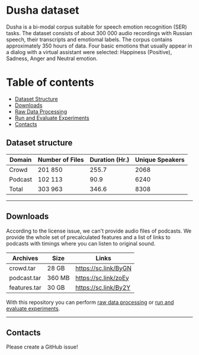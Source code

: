 # Dusha dataset

Dusha is a bi-modal corpus suitable for speech emotion recognition (SER) tasks. The dataset consists of about 300 000 audio recordings with Russian speech, their transcripts and emotiomal labels. The corpus contains approximately 350 hours of data. Four basic emotions that usually appear in a dialog with a virtual assistant were selected: Happiness (Positive), Sadness, Anger and Neutral emotion.

# Table of contents

- [Dataset Structure](https://github.com/anonresearch2/dusha/#dataset-structure)
- [Downloads](https://github.com/anonresearch2/dusha/#downloads)
- [Raw Data Processing](https://github.com/anonresearch2/dusha/tree/main/data_processing)
- [Run and Evaluate Experiments](https://github.com/anonresearch2/dusha/tree/main/experiments) 
- [Contacts](https://github.com/anonresearch2/dusha/#contacts)


## **Dataset structure**

| Domain         | Number of Files | Duration (Hr.) | Unique Speakers |
|----------------|------------|--------|---------|
| Crowd          | 201 850    | 255.7  | 2068    |
| Podcast        | 102 113    |  90.9  | 6240    |
| Total          | 303 963    | 346.6  | 8308    |

---
## **Downloads**

According to the license issue, we can't provide audio files of podcasts. We provide the whole set of precalculated features and a list of links to podcasts with timings where you can listen to original sound.

| Archives          | Size       |  Links               |
|-------------------|------------|----------------------|
| crowd.tar         | 28 GB      | https://sc.link/ByGN |
| podcast.tar       | 360 MB     | https://sc.link/zoEy |
| features.tar      | 30 GB      | https://sc.link/By2Y |


With this repository you can perform [raw data processing](https://github.com/anonresearch2/dusha/tree/main/data_processing) or [run and evaluate experiments](https://github.com/anonresearch2/dusha/tree/main/experiments).

---
## **Contacts**

Please create a GitHub issue!
